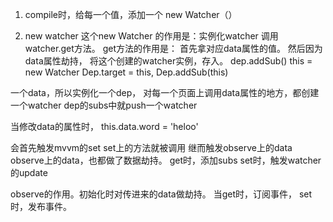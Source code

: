 1. compile时，给每一个值，添加一个 new Watcher（）
   
2. new watcher
   这个new Watcher 的作用是：实例化watcher
   调用watcher.get方法。
   get方法的作用是：
    首先拿对应data属性的值。
    然后因为data属性劫持，
    将这个创建的watcher实例，存入。
    dep.addSub()
    this = new Watcher
    Dep.target = this,
    Dep.addSub(this)

一个data，所以实例化一个dep，
对每一个页面上调用data属性的地方，都创建一个watcher
dep的subs中就push一个watcher

当修改data的属性时，
this.data.word = 'heloo'

会首先触发mvvm的set
set上的方法就被调用
继而触发observe上的data
observe上的data，也都做了数据劫持。
get时，添加subs
set时，触发watcher的update


observe的作用。初始化时对传进来的data做劫持。
当get时，订阅事件，
set时，发布事件。



